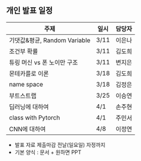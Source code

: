 ## 개인 발표 일정

| 주제 | 일시 | 담당자 |
| --- | --- | --- |
| 기댓값&평균, Random Variable | 3/11 | 이은나 |
| 조건부 확률 | 3/11 | 김도희 |
| 튜링 머신 vs 폰 노이만 구조 | 3/11 | 변지은 |
| 몬테카를로 이론 | 3/18 | 김도희 |
| name space | 3/18 | 김정은 |
| 부트스트랩 | 3/25 | 이승연 |
| 딥러닝에 대하여 | 4/1 | 손주현 |
| class with Pytorch | 4/1 | 주민서 |
| CNN에 대하여 | 4/8 | 이정연 |

- 발표 자료 제출마감 전날(일요일) 자정까지
- 기본 양식 : 문서 + 원하면 PPT
